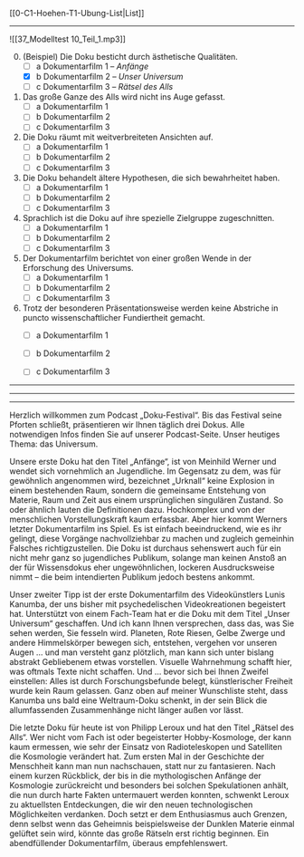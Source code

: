 [[0-C1-Hoehen-T1-Ubung-List|List]]

---

![[37_Modelltest 10_Teil_1.mp3]]

0. (Beispiel) Die Doku besticht durch ästhetische Qualitäten.  
   - [ ] a Dokumentarfilm 1 – *Anfänge*  
   - [x] b Dokumentarfilm 2 – *Unser Universum*  
   - [ ] c Dokumentarfilm 3 – *Rätsel des Alls*  

1. Das große Ganze des Alls wird nicht ins Auge gefasst.  
   - [ ] a Dokumentarfilm 1  
   - [ ] b Dokumentarfilm 2  
   - [ ] c Dokumentarfilm 3  

2. Die Doku räumt mit weitverbreiteten Ansichten auf.  
   - [ ] a Dokumentarfilm 1  
   - [ ] b Dokumentarfilm 2  
   - [ ] c Dokumentarfilm 3  

3. Die Doku behandelt ältere Hypothesen, die sich bewahrheitet haben.  
   - [ ] a Dokumentarfilm 1  
   - [ ] b Dokumentarfilm 2  
   - [ ] c Dokumentarfilm 3  

4. Sprachlich ist die Doku auf ihre spezielle Zielgruppe zugeschnitten.  
   - [ ] a Dokumentarfilm 1  
   - [ ] b Dokumentarfilm 2  
   - [ ] c Dokumentarfilm 3  

5. Der Dokumentarfilm berichtet von einer großen Wende in der Erforschung des Universums.  
   - [ ] a Dokumentarfilm 1  
   - [ ] b Dokumentarfilm 2  
   - [ ] c Dokumentarfilm 3  

6. Trotz der besonderen Präsentationsweise werden keine Abstriche in puncto wissenschaftlicher Fundiertheit gemacht.  
   - [ ] a Dokumentarfilm 1  
   - [ ] b Dokumentarfilm 2  
   - [ ] c Dokumentarfilm 3  


---
---
---

Herzlich willkommen zum Podcast „Doku-Festival“. Bis das Festival seine Pforten schließt, präsentieren wir Ihnen täglich drei Dokus. Alle notwendigen Infos finden Sie auf unserer Podcast-Seite. Unser heutiges Thema: das Universum.

Unsere erste Doku hat den Titel „Anfänge“, ist von Meinhild Werner und wendet sich vornehmlich an Jugendliche. Im Gegensatz zu dem, was für gewöhnlich angenommen wird, bezeichnet „Urknall“ keine Explosion in einem bestehenden Raum, sondern die gemeinsame Entstehung von Materie, Raum und Zeit aus einem ursprünglichen singulären Zustand. So oder ähnlich lauten die Definitionen dazu. Hochkomplex und von der menschlichen Vorstellungskraft kaum erfassbar. Aber hier kommt Werners letzter Dokumentarfilm ins Spiel. Es ist einfach beeindruckend, wie es ihr gelingt, diese Vorgänge nachvollziehbar zu machen und zugleich gemeinhin Falsches richtigzustellen. Die Doku ist durchaus sehenswert auch für ein nicht mehr ganz so jugendliches Publikum, solange man keinen Anstoß an der für Wissensdokus eher ungewöhnlichen, lockeren Ausdrucksweise nimmt – die beim intendierten Publikum jedoch bestens ankommt.

Unser zweiter Tipp ist der erste Dokumentarfilm des Videokünstlers Lunis Kanumba, der uns bisher mit psychedelischen Videokreationen begeistert hat. Unterstützt von einem Fach-Team hat er die Doku mit dem Titel „Unser Universum“ geschaffen. Und ich kann Ihnen versprechen, dass das, was Sie sehen werden, Sie fesseln wird. Planeten, Rote Riesen, Gelbe Zwerge und andere Himmelskörper bewegen sich, entstehen, vergehen vor unseren Augen … und man versteht ganz plötzlich, man kann sich unter bislang abstrakt Gebliebenem etwas vorstellen. Visuelle Wahrnehmung schafft hier, was oftmals Texte nicht schaffen. Und … bevor sich bei Ihnen Zweifel einstellen: Alles ist durch Forschungsbefunde belegt, künstlerischer Freiheit wurde kein Raum gelassen. Ganz oben auf meiner Wunschliste steht, dass Kanumba uns bald eine Weltraum-Doku schenkt, in der sein Blick die allumfassenden Zusammenhänge nicht länger außen vor lässt.

Die letzte Doku für heute ist von Philipp Leroux und hat den Titel „Rätsel des Alls“. Wer nicht vom Fach ist oder begeisterter Hobby-Kosmologe, der kann kaum ermessen, wie sehr der Einsatz von Radioteleskopen und Satelliten die Kosmologie verändert hat. Zum ersten Mal in der Geschichte der Menschheit kann man nun nachschauen, statt nur zu fantasieren. Nach einem kurzen Rückblick, der bis in die mythologischen Anfänge der Kosmologie zurückreicht und besonders bei solchen Spekulationen anhält, die nun durch harte Fakten untermauert werden konnten, schwenkt Leroux zu aktuellsten Entdeckungen, die wir den neuen technologischen Möglichkeiten verdanken. Doch setzt er dem Enthusiasmus auch Grenzen, denn selbst wenn das Geheimnis beispielsweise der Dunklen Materie einmal gelüftet sein wird, könnte das große Rätseln erst richtig beginnen. Ein abendfüllender Dokumentarfilm, überaus empfehlenswert.